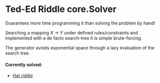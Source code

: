 # Ted-Ed Riddle core.Solver



Guarantees more time programming it than solving the problem by hand!

Searching a mapping *X → Y* under defined rules/constraints and implemented with a de facto search-tree it is simple brute-forcing.

The generator avoids exponential space through a lazy evaluation of the search tree.

#### Currently solved:

- [Hat riddle](https://www.youtube.com/watch?v=auhrB0bSTEo)
